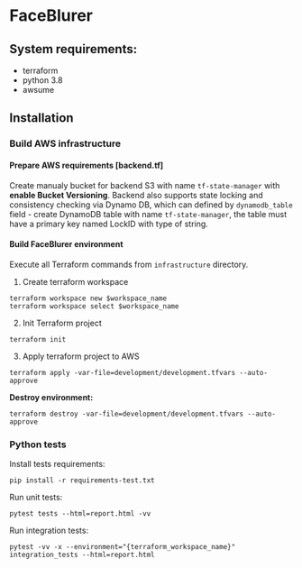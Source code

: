 # FaceBlurer

## System requirements:

- terraform
- python 3.8
- awsume

## Installation 

### Build AWS infrastructure

#### Prepare AWS requirements [backend.tf]

Create manualy bucket for backend S3 with name `tf-state-manager` with **enable Bucket Versioning**. Backend also supports state locking and consistency checking via Dynamo DB, which can defined by `dynamodb_table` field - create DynamoDB table with name `tf-state-manager`, the table must have a primary key named LockID with type of string.

#### Build FaceBlurer environment

Execute all Terraform commands from `infrastructure` directory.

1. Create terraform workspace

```
terraform workspace new $workspace_name
terraform workspace select $workspace_name
```

2. Init Terraform project

```
terraform init
```

3. Apply terraform project to AWS

```
terraform apply -var-file=development/development.tfvars --auto-approve
```

**Destroy environment:**

```
terraform destroy -var-file=development/development.tfvars --auto-approve
```

### Python tests

Install tests requirements:

```
pip install -r requirements-test.txt
```

Run unit tests:

```
pytest tests --html=report.html -vv
```

Run integration tests:

```
pytest -vv -x --environment="{terraform_workspace_name}" integration_tests --html=report.html
```